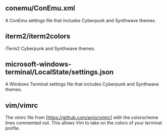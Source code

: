 ## conemu/ConEmu.xml

A ConEmu settings file that includes Cyberpunk and Synthwave themes.

## iterm2/iterm2colors

iTerm2 Cyberpunk and Synthwave themes.

## microsoft-windows-terminal/LocalState/settings.json

A Windows Terminal settings file that includes Cyberpunk and Synthwave themes.

## vim/vimrc

The vimrc file from [https://github.com/amix/vimrc] with the colorscheme lines commented out. This allows Vim to take on the colors of your terminal profile.
